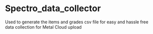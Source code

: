 # Spectro_data_collector

Used to generate the items and grades csv file for easy and hassle free data collection for Metal Cloud upload
